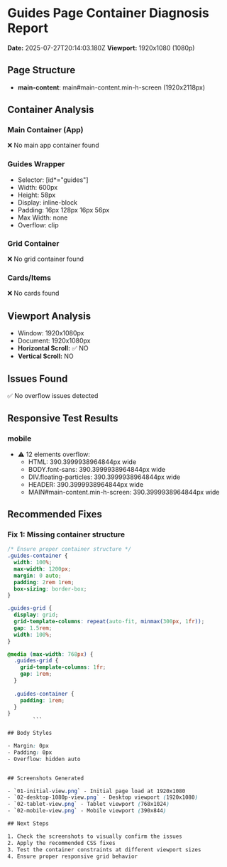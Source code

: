 # Guides Page Container Diagnosis Report

**Date:** 2025-07-27T20:14:03.180Z
**Viewport:** 1920x1080 (1080p)

## Page Structure

- **main-content**: main#main-content.min-h-screen (1920x2118px)

## Container Analysis

### Main Container (App)
❌ No main app container found

### Guides Wrapper

- Selector: [id*="guides"]
- Width: 600px
- Height: 58px
- Display: inline-block
- Padding: 16px 128px 16px 56px
- Max Width: none
- Overflow: clip


### Grid Container
❌ No grid container found

### Cards/Items
❌ No cards found

## Viewport Analysis

- Window: 1920x1080px
- Document: 1920x1080px
- **Horizontal Scroll:** ✅ NO
- **Vertical Scroll:** NO

## Issues Found

✅ No overflow issues detected

## Responsive Test Results

### mobile
- ⚠️ 12 elements overflow:
  - HTML: 390.3999938964844px wide
  - BODY.font-sans: 390.3999938964844px wide
  - DIV.floating-particles: 390.3999938964844px wide
  - HEADER: 390.3999938964844px wide
  - MAIN#main-content.min-h-screen: 390.3999938964844px wide

## Recommended Fixes

### Fix 1: Missing container structure
```css
/* Ensure proper container structure */
.guides-container {
  width: 100%;
  max-width: 1200px;
  margin: 0 auto;
  padding: 2rem 1rem;
  box-sizing: border-box;
}

.guides-grid {
  display: grid;
  grid-template-columns: repeat(auto-fit, minmax(300px, 1fr));
  gap: 1.5rem;
  width: 100%;
}

@media (max-width: 768px) {
  .guides-grid {
    grid-template-columns: 1fr;
    gap: 1rem;
  }
  
  .guides-container {
    padding: 1rem;
  }
}
        ```

## Body Styles

- Margin: 0px
- Padding: 0px
- Overflow: hidden auto


## Screenshots Generated

- `01-initial-view.png` - Initial page load at 1920x1080
- `02-desktop-1080p-view.png` - Desktop viewport (1920x1080)
- `02-tablet-view.png` - Tablet viewport (768x1024)
- `02-mobile-view.png` - Mobile viewport (390x844)

## Next Steps

1. Check the screenshots to visually confirm the issues
2. Apply the recommended CSS fixes
3. Test the container constraints at different viewport sizes
4. Ensure proper responsive grid behavior
